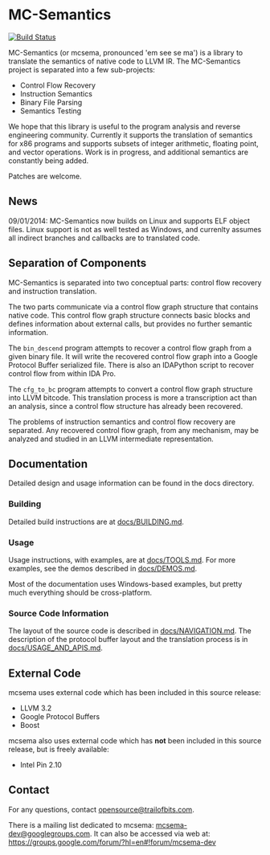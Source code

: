 MC-Semantics
============

[![Build Status](https://travis-ci.org/trailofbits/mcsema.svg?branch=master)](https://travis-ci.org/trailofbits/mcsema)

MC-Semantics (or mcsema, pronounced 'em see se ma') is a library to translate the semantics of native code to LLVM IR. The MC-Semantics project is separated into a few sub-projects: 
  * Control Flow Recovery
  * Instruction Semantics
  * Binary File Parsing
  * Semantics Testing

We hope that this library is useful to the program analysis and reverse engineering community. Currently it supports the translation of semantics for x86 programs and supports subsets of integer arithmetic, floating point, and vector operations. Work is in progress, and additional semantics are constantly being added.

Patches are welcome. 

## News

09/01/2014: MC-Semantics now builds on Linux and supports ELF object files. Linux support is not as well tested as Windows, and currenlty assumes all indirect branches and callbacks are to translated code. 

## Separation of Components

MC-Semantics is separated into two conceptual parts: control flow recovery and instruction translation. 

The two parts communicate via a control flow graph structure that contains native code. This control flow graph structure connects basic blocks and defines information about external calls, but provides no further semantic information.

The `bin_descend` program attempts to recover a control flow graph from a given binary file. It will write the recovered control flow graph into a Google Protocol Buffer serialized file. There is also an IDAPython script to recover control flow from within IDA Pro.

The `cfg_to_bc` program attempts to convert a control flow graph structure into LLVM bitcode. This translation process is more a transcription act than an analysis, since a control flow structure has already been recovered.

The problems of instruction semantics and control flow recovery are separated. Any recovered control flow graph, from any mechanism, may be analyzed and studied in an LLVM intermediate representation. 

## Documentation

Detailed design and usage information can be found in the docs directory.

### Building

Detailed build instructions are at [docs/BUILDING.md](docs/BUILDING.md).

### Usage

Usage instructions, with examples, are at [docs/TOOLS.md](docs/TOOLS.md). For more examples, see the demos described in [docs/DEMOS.md](docs/DEMOS.md).

Most of the documentation uses Windows-based examples, but pretty much everything should be cross-platform.

### Source Code Information 

The layout of the source code is described in [docs/NAVIGATION.md](docs/NAVIGATION.md). The description of the protocol buffer layout and the translation process is in [docs/USAGE_AND_APIS.md](docs/USAGE_AND_APIS.md).

## External Code
mcsema uses external code which has been included in this source release:
 * LLVM 3.2
 * Google Protocol Buffers
 * Boost

mcsema also uses external code which has **not** been included in this source release, but is freely available:
 * Intel Pin 2.10

## Contact

For any questions, contact opensource@trailofbits.com.

There is a mailing list dedicated to mcsema: mcsema-dev@googlegroups.com. It can also be accessed via web at: https://groups.google.com/forum/?hl=en#!forum/mcsema-dev
